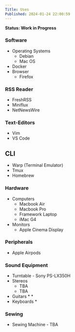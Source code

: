 ```yaml
---
Title: Uses
Published: 2024-01-24 22:00:59
---
```

**Status: Work in Progress**
### Software
* Operating Systems
  * Debian
   * Mac OS
* Docker
* Browser
  * Firefox

### RSS Reader
* FreshRSS
* Miniflux
* NetNewsWire

### Text-Editors
* Vim
* VS Code

## CLI
* Warp (Terminal Emulator)
* Tmux
* Homebrew


### Hardware
* Computers
  * Macbook Air
  * Macbook Pro
  * Framework Laptop
  * iMac G4
* Monitors
  * Apple Cinema Display

### Peripherals
* Apple Airpods

### Sound Equipment
* Turntable - Sony PS-LX350H
* Stereos
  * TBA
  * TBA
* Guitars
  * 
  * 
* Keyboards
  *  

### Sewing
* Sewing Machine - TBA
